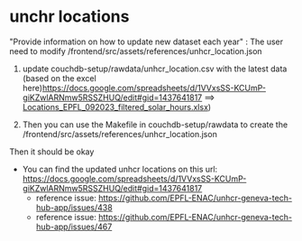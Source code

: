 # unchr locations

"Provide information on how to update new dataset each year" :  The user need to modify /frontend/src/assets/references/unhcr_location.json

1) update couchdb-setup/rawdata/unhcr_location.csv with the latest data (based on the excel here)https://docs.google.com/spreadsheets/d/1VVxsSS-KCUmP-giKZwlARNmw5RSSZHUQ/edit#gid=1437641817 ==> [Locations_EPFL_092023_filtered_solar_hours.xlsx](https://github.com/EPFL-ENAC/unhcr-geneva-tech-hub-app/files/13283077/Locations_EPFL_092023_filtered_solar_hours.xlsx))

2) Then you can use the Makefile in couchdb-setup/rawdata to create the /frontend/src/assets/references/unhcr_location.json

Then it should be okay

- You can find the updated unhcr locations on this url: https://docs.google.com/spreadsheets/d/1VVxsSS-KCUmP-giKZwlARNmw5RSSZHUQ/edit#gid=1437641817
  - reference issue: https://github.com/EPFL-ENAC/unhcr-geneva-tech-hub-app/issues/438
  - reference issue: https://github.com/EPFL-ENAC/unhcr-geneva-tech-hub-app/issues/467

